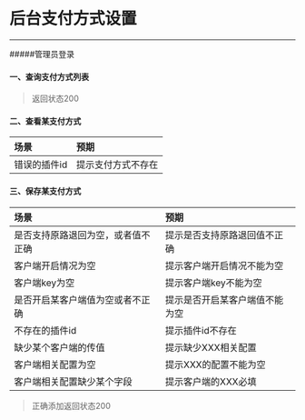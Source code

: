 # 后台支付方式设置

---
#####管理员登录
#### 一、查询支付方式列表

> 返回状态200

#### 二、查看某支付方式

| 场景| 预期| 
| :--- | :--- | 
| 错误的插件id| 提示支付方式不存在 | 


#### 三、保存某支付方式

| 场景| 预期| 
| :--- | :--- | 
| 是否支持原路退回为空，或者值不正确| 提示是否支持原路退回值不正确 |
| 客户端开启情况为空| 提示客户端开启情况不能为空 |
| 客户端key为空| 提示客户端key不能为空 |
| 是否开启某客户端值为空或者不正确| 提示是否开启某客户端值不能为空 |
| 不存在的插件id| 提示插件id不存在 |
| 缺少某个客户端的传值| 提示缺少XXX相关配置 |
| 客户端相关配置为空| 提示XXX的配置不能为空 |
| 客户端相关配置缺少某个字段| 提示客户端的XXX必填|

>正确添加返回状态200



